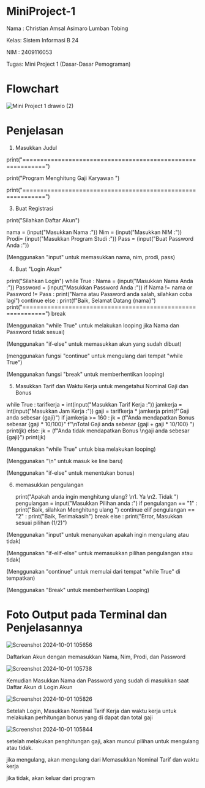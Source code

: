 # MiniProject-1
Nama : Christian Amsal Asimaro Lumban Tobing

Kelas: Sistem Informasi B 24

NIM  : 2409116053

Tugas: Mini Project 1 (Dasar-Dasar Pemograman)


# Flowchart

![Mini Project 1 drawio (2)](https://github.com/user-attachments/assets/074bfbdd-4f52-4afb-9e4d-d27fbcc6182d)


# Penjelasan
1. Masukkan Judul

print("============================================================")

print("Program Menghitung Gaji Karyawan                            ")

print("============================================================")

3. Buat Registrasi

print("Silahkan Daftar Akun")

nama = (input("Masukkan Nama          :"))
Nim  = (input("Masukkan NIM           :"))
Prodi= (input("Masukkan Program Studi :"))
Pass = (input("Buat Password Anda     :"))

(Menggunakan "input" untuk memasukkan nama, nim, prodi, pass)

4. Buat "Login Akun"

print("Silahkan Login")
while True :
    Nama     = (input("Masukkan Nama Anda     :"))
    Password = (input("Masukkan Password Anda :"))
    if Nama != nama or Password != Pass :
        print("Nama atau Password anda salah, silahkan coba lagi")
        continue
    else :
        print(f"Baik, Selamat Datang {nama}")
    print("============================================================")
    break
    
(Menggunakan "while True" untuk melakukan looping jika Nama dan Password tidak sesuai)

(Menggunakan "if-else" untuk memasukkan akun yang sudah dibuat)

(menggunakan fungsi "continue" untuk mengulang dari tempat "while True")

(Menggunakan fungsi "break" untuk memberhentikan looping)

5.  Masukkan Tarif dan Waktu Kerja untuk mengetahui Nominal Gaji dan Bonus

while True :
    tarifkerja = int(input("Masukkan Tarif Kerja :"))
    jamkerja  = int(input("Masukkan Jam Kerja :"))
    gaji = tarifkerja * jamkerja
    print(f"Gaji anda sebesar {gaji}")
    if jamkerja >= 160  :
        jk = (f"Anda mendapatkan Bonus sebesar {gaji * 10/100}" f"\nTotal Gaji anda sebesar {gaji + gaji * 10/100} ")
        print(jk)
    else: 
        jk = (f"Anda tidak mendapatkan Bonus \ngaji anda sebesar {gaji}")
        print(jk)
        
(Menggunakan "while True" untuk bisa melakukan looping)

(Menggunakan "\n" untuk masuk ke line baru)

(Menggunakan "if-else" untuk menentukan bonus)

6. memasukkan pengulangan

    print("Apakah anda ingin menghitung ulang? \n1. Ya \n2. Tidak ")
    pengulangan = input("Masukkan Pilihan anda :")
    if pengulangan == "1" :
        print("Baik, silahkan Menghitung ulang ")
        continue
    elif pengulangan == "2" :
        print("Baik, Terimakasih")
        break
    else :
        print("Error, Masukkan sesuai pilihan (1/2)")
   
(Menggunakan "input" untuk menanyakan apakah ingin mengulang atau tidak)

(Menggunakan "if-elif-else" untuk memasukkan pilihan pengulangan atau tidak)

(Menggunakan "continue" untuk memulai dari tempat "while True" di tempatkan)

(Menggunakan "Break" untuk memberhentikan Looping)


# Foto Output pada Terminal dan Penjelasannya

![Screenshot 2024-10-01 105656](https://github.com/user-attachments/assets/fb8383c7-269e-498a-ac42-24724a81526e)

Daftarkan Akun dengan memasukkan Nama, Nim, Prodi, dan Password

![Screenshot 2024-10-01 105738](https://github.com/user-attachments/assets/b58b90c9-afc4-47e8-8f39-88c3f3aef938)

Kemudian Masukkan Nama dan Password yang sudah di masukkan saat Daftar Akun di Login Akun

![Screenshot 2024-10-01 105826](https://github.com/user-attachments/assets/6ef2c1d1-2260-45a3-9610-3d7a96f4b503)

Setelah Login, Masukkan Nominal Tarif Kerja dan waktu kerja untuk melakukan perhitungan bonus yang di dapat dan total gaji

![Screenshot 2024-10-01 105844](https://github.com/user-attachments/assets/a4244ba0-ef36-4c6b-a5be-fd81e21983b5)

setelah melakukan penghitungan gaji, akan muncul pilihan untuk mengulang atau tidak.

jika mengulang, akan mengulang dari Memasukkan Nominal Tarif dan waktu kerja

jika tidak, akan keluar dari program


